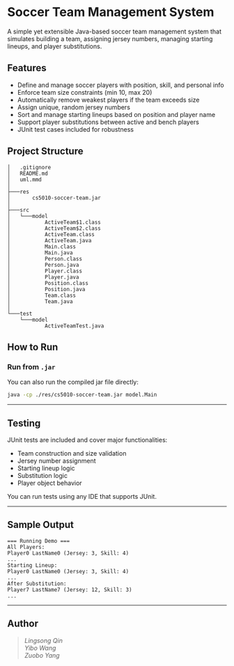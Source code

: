# Soccer Team Management System

A simple yet extensible Java-based soccer team management system that simulates building a team, assigning jersey numbers, managing starting lineups, and player substitutions.

##  Features

- Define and manage soccer players with position, skill, and personal info
- Enforce team size constraints (min 10, max 20)
- Automatically remove weakest players if the team exceeds size
- Assign unique, random jersey numbers
- Sort and manage starting lineups based on position and player name
- Support player substitutions between active and bench players
- JUnit test cases included for robustness

##  Project Structure

```
│   .gitignore
│   README.md
│   uml.mmd
│
├───res
│       cs5010-soccer-team.jar
│
├───src
│   └───model
│           ActiveTeam$1.class
│           ActiveTeam$2.class
│           ActiveTeam.class
│           ActiveTeam.java
│           Main.class
│           Main.java
│           Person.class
│           Person.java
│           Player.class
│           Player.java
│           Position.class
│           Position.java
│           Team.class
│           Team.java
│
└───test
    └───model
            ActiveTeamTest.java
```

##  How to Run

### Run from `.jar`

You can also run the compiled jar file directly:

```bash
java -cp ./res/cs5010-soccer-team.jar model.Main
```

---

##  Testing

JUnit tests are included and cover major functionalities:

- Team construction and size validation
- Jersey number assignment
- Starting lineup logic
- Substitution logic
- Player object behavior

You can run tests using any IDE that supports JUnit.

---

##  Sample Output

```
=== Running Demo ===
All Players:
Player0 LastName0 (Jersey: 3, Skill: 4)
...
Starting Lineup:
Player0 LastName0 (Jersey: 3, Skill: 4)
...
After Substitution:
Player7 LastName7 (Jersey: 12, Skill: 3)
...
```

---

##  Author

> *Lingsong Qin*  
> *Yibo Wang*  
> *Zuobo Yang*  